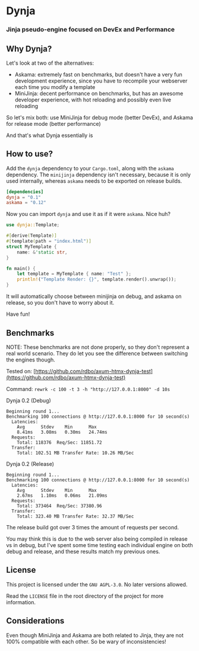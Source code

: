# Dynja
### Jinja pseudo-engine focused on DevEx and Performance

## Why Dynja?
Let's look at two of the alternatives:
- Askama: extremely fast on benchmarks, but doesn't have a very fun development experience, since you have to recompile your webserver each time you modify a template
- MiniJinja: decent performance on benchmarks, but has an awesome developer experience, with hot reloading and possibly even live reloading

So let's mix both: use MiniJinja for debug mode (better DevEx), and Askama for release mode (better performance)

And that's what Dynja essentially is

## How to use?
Add the `dynja` dependency to your `Cargo.toml`, along with the `askama` dependency. The `minijinja` dependency isn't necessary, because it is only used internally, whereas `askama` needs to be exported on release builds.
```toml
[dependencies]
dynja = "0.1"
askama = "0.12"
```
Now you can import `dynja` and use it as if it were `askama`. Nice huh?
```rust
use dynja::Template;

#[derive(Template)]
#[template(path = "index.html")]
struct MyTemplate {
    name: &'static str,
}

fn main() {
    let template = MyTemplate { name: "Test" };
    println!("Template Render: {}", template.render().unwrap());
}
```
It will automatically choose between minijinja on debug, and askama on release, so you don't have to worry about it.

Have fun!

## Benchmarks
NOTE: These benchmarks are not done properly, so they don't represent a real world scenario. They do let you see the difference between switching the engines though.

Tested on: [https://github.com/rdbo/axum-htmx-dynja-test](https://github.com/rdbo/axum-htmx-dynja-test)

Command: `rewrk -c 100 -t 3 -h "http://127.0.0.1:8000" -d 10s`

Dynja 0.2 (Debug)
```
Beginning round 1...
Benchmarking 100 connections @ http://127.0.0.1:8000 for 10 second(s)
  Latencies:
    Avg      Stdev    Min      Max      
    8.41ms   3.08ms   0.30ms   24.74ms  
  Requests:
    Total: 118376  Req/Sec: 11851.72
  Transfer:
    Total: 102.51 MB Transfer Rate: 10.26 MB/Sec
```
Dynja 0.2 (Release)
```
Beginning round 1...
Benchmarking 100 connections @ http://127.0.0.1:8000 for 10 second(s)
  Latencies:
    Avg      Stdev    Min      Max      
    2.67ms   1.10ms   0.06ms   21.09ms  
  Requests:
    Total: 373464  Req/Sec: 37380.96
  Transfer:
    Total: 323.40 MB Transfer Rate: 32.37 MB/Sec
```
The release build got over 3 times the amount of requests per second.

You may think this is due to the web server also being compiled in release vs in debug, but I've spent some time testing each individual engine on both debug and release, and these results match my previous ones.

## License
This project is licensed under the `GNU AGPL-3.0`. No later versions allowed.

Read the `LICENSE` file in the root directory of the project for more information.

## Considerations
Even though MiniJinja and Askama are both related to Jinja, they are not 100% compatible with each other. So be wary of inconsistencies!
